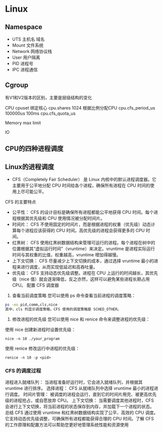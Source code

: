 # Linux 

## Namespace
- UTS   主机名 域名
- Mount  文件系统
- Network 网络协议栈
- User 用户隔离
- PID 进程号
- IPC 进程通信

## Cgroup
 有V1和V2版本的区别，主要是层级结构的变化

 CPU
    cpuset   绑定核心
    cpu.shares  1024 根据比例分配CPU
    cpu.cfs_period_us 100000us 100ms
    cpu.cfs_quota_us 

 Memory 
   max limit 

 IO  


## CPU的四种进程调度




## Linux的进程调度
-  CFS（Completely Fair Scheduler）
 是 Linux 内核中的默认进程调度器。它主要用于公平地分配 CPU 时间给各个进程，确保所有进程在 CPU 时间的使用上尽可能公平。

CFS 的主要特点
- 公平性：
CFS 的设计目标是确保所有进程都能公平地获得 CPU 时间。每个进程根据其优先级和 CPU 使用情况被分配时间片。
- 时间片：
CFS 不使用固定的时间片，而是根据进程的权重（优先级）动态计算每个进程应该获得的 CPU 时间。高优先级的进程会获得更多的 CPU 时间。
- 红黑树：
CFS 使用红黑树数据结构来管理可运行的进程。每个进程在树中的位置根据其“虚拟运行时间”（vruntime）来决定。vruntime 是进程实际运行时间与其权重的比值，权重越高，vruntime 增加得越慢。
- 上下文切换：
CFS 尽量减少上下文切换的成本，通过选择 vruntime 最小的进程来进行调度，从而实现低延迟和高吞吐量。
- 优先级：
CFS 支持动态优先级调整。进程在 CPU 上运行的时间越长，其优先级（nice 值）就会逐渐降低，反之亦然，这样可以避免某些进程长期占用 CPU。
配置 CFS 调度器
1. 查看当前调度策略
您可以使用 ps 命令查看当前进程的调度策略：
```bash
ps -eo pid,comm,cls,nice
其中，cls 列显示调度策略，CFS 使用的调度策略是 SCHED_OTHER。
```


1. 修改进程的优先级
您可以使用 nice 和 renice 命令来调整进程的优先级：

使用 nice 创建新进程时设置优先级：
```dotnetcli
nice -n 10 ./your_program
```
使用 renice 修改运行中进程的优先级：
```dotnetcli
renice -n 10 -p <pid>

```
### CFS 的调度过程
进程进入就绪队列：
当进程准备好运行时，它会进入就绪队列，并根据其 vruntime 进行排序。
选择进程：
CFS 从就绪队列中选择 vruntime 最小的进程进行调度。
时间片管理：
被调度的进程会运行，直到它的时间片用完、被更高优先级的进程抢占，或自愿放弃 CPU。
上下文切换：
当需要调度其他进程时，CFS 会进行上下文切换，将当前进程的状态保存到内存，并加载下一个进程的状态。
总结
CFS 通过使用 vruntime 和红黑树数据结构实现了公平、高效的 CPU 调度。它支持动态优先级调整，可确保所有进程都能获得合理的 CPU 时间。了解 CFS 的工作原理和配置方法可以帮助您更好地管理系统性能和资源使用


